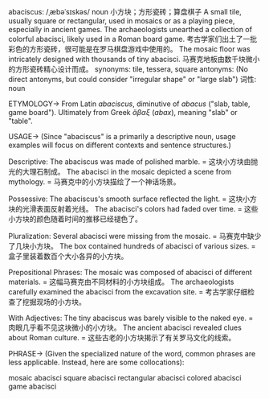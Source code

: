 abaciscus: /ˌæbəˈsɪskəs/
noun
小方块；方形瓷砖；算盘棋子
A small tile, usually square or rectangular, used in mosaics or as a playing piece, especially in ancient games.
The archaeologists unearthed a collection of colorful abacisci, likely used in a Roman board game. 考古学家们出土了一批彩色的方形瓷砖，很可能是在罗马棋盘游戏中使用的。
The mosaic floor was intricately designed with thousands of tiny abacisci. 马赛克地板由数千块微小的方形瓷砖精心设计而成。
synonyms: tile, tessera, square
antonyms: (No direct antonyms, but could consider "irregular shape" or "large slab")
词性: noun


ETYMOLOGY->
From Latin *abaciscus*, diminutive of *abacus* ("slab, table, game board"). Ultimately from Greek *ἄβαξ* (*abax*), meaning "slab" or "table".

USAGE->
(Since "abaciscus" is a primarily a descriptive noun, usage examples will focus on different contexts and sentence structures.)

Descriptive:
The abaciscus was made of polished marble. = 这块小方块由抛光的大理石制成。
The abacisci in the mosaic depicted a scene from mythology. = 马赛克中的小方块描绘了一个神话场景。

Possessive:
The abaciscus's smooth surface reflected the light. = 这块小方块的光滑表面反射着光线。
The abacisci's colors had faded over time. = 这些小方块的颜色随着时间的推移已经褪色了。

Pluralization:
Several abacisci were missing from the mosaic. = 马赛克中缺少了几块小方块。
The box contained hundreds of abacisci of various sizes. = 盒子里装着数百个大小各异的小方块。

Prepositional Phrases:
The mosaic was composed of abacisci of different materials. = 这幅马赛克由不同材料的小方块组成。
The archaeologists carefully examined the abacisci from the excavation site. = 考古学家仔细检查了挖掘现场的小方块。

With Adjectives:
The tiny abaciscus was barely visible to the naked eye. = 肉眼几乎看不见这块微小的小方块。
The ancient abacisci revealed clues about Roman culture. = 这些古老的小方块揭示了有关罗马文化的线索。


PHRASE->
(Given the specialized nature of the word, common phrases are less applicable.  Instead, here are some collocations):

mosaic abacisci
square abacisci
rectangular abacisci
colored abacisci
game abacisci
